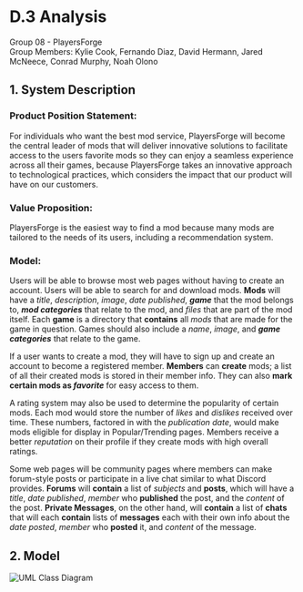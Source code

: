 # D.3 Analysis 

Group 08 - PlayersForge\
Group Members: Kylie Cook, Fernando Diaz, David Hermann, Jared McNeece, Conrad Murphy, Noah Olono

## 1. System Description 

### Product Position Statement:
For individuals who want the best mod service, PlayersForge will become the central leader of mods that will deliver innovative solutions to facilitate access to the users favorite mods so they can enjoy a seamless experience across all their games, because PlayersForge takes an innovative approach to technological practices, which considers the impact that our product will have on our customers.

### Value Proposition:
PlayersForge is the easiest way to find a mod because many mods are tailored to the needs of its users, including a recommendation system.

### Model:
Users will be able to browse most web pages without having to create an account. Users will be able to search for and download mods. **Mods** will have a *title*, *description*, *image*, *date published*, ***game*** that the mod belongs to, ***mod categories*** that relate to the mod, and *files* that are part of the mod itself. Each **game** is a directory that __contains__ all *mods* that are made for the game in question. Games should also include a *name*, *image*, and ***game categories*** that relate to the game.

If a user wants to create a mod, they will have to sign up and create an account to become a registered member. **Members** can __create__ mods; a list of all their created mods is stored in their member info. They can also __mark certain mods as *favorite*__ for easy access to them.

A rating system may also be used to determine the popularity of certain mods. Each mod would store the number of *likes* and *dislikes* received over time. These numbers, factored in with the *publication date*, would make mods eligible for display in Popular/Trending pages. Members receive a better *reputation* on their profile if they create mods with high overall ratings.

Some web pages will be community pages where members can make forum-style posts or participate in a live chat similar to what Discord provides. **Forums** will __contain__ a list of *subjects* and **posts**, which will have a *title*, *date published*, *member* who __published__ the post, and the *content* of the post. **Private Messages**, on the other hand, will __contain__ a list of **chats** that will each __contain__ lists of **messages** each with their own info about the *date posted*, *member* who __posted__ it, and *content* of the message.

## 2. Model 
![UML Class Diagram](https://i.imgur.com/zTyb0nw.png)
